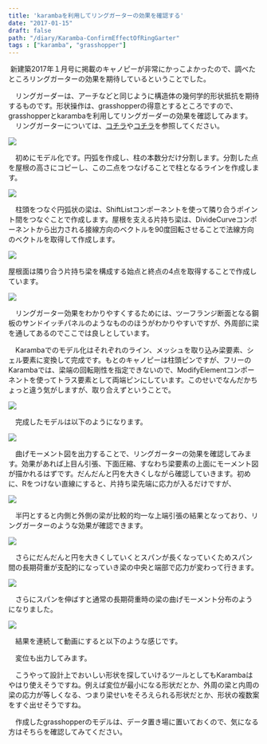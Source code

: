 ```yaml
---
title: 'karambaを利用してリングガーターの効果を確認する'
date: "2017-01-15"
draft: false
path: "/diary/Karamba-ConfirmEffectOfRingGarter"
tags : ["karamba", "grasshopper"]
---
```


 新建築2017年１月号に掲載のキャノピーが非常にかっこよかったので、調べたところリングガーターの効果を期待しているということでした。  

　リングガーダーは、アーチなどと同じように構造体の幾何学的形状抵抗を期待するものです。形状操作は、grasshopperの得意とするところですので、grasshopperとkarambaを利用してリングガーダーの効果を確認してみます。  
　リングガーターについては、[コチラ](http://www.archstructure.net/asmt/topics/2015/05/weinberg.html)や[コチラ](http://www.archstructure.net/asmt/topics/2015/02/lecture.html)を参照してください。  
  

[![](https://2.bp.blogspot.com/-2jziJwIoq_M/WHtM2V-N3WI/AAAAAAAABUQ/LLCnuykP8qwOZydjsB52__V1IodB8PqigCLcB/s320/%25E3%2583%2588%25E3%2583%2583%25E3%2583%2597%25E7%2594%25BB%25E5%2583%258F.PNG)](https://2.bp.blogspot.com/-2jziJwIoq_M/WHtM2V-N3WI/AAAAAAAABUQ/LLCnuykP8qwOZydjsB52__V1IodB8PqigCLcB/s1600/%25E3%2583%2588%25E3%2583%2583%25E3%2583%2597%25E7%2594%25BB%25E5%2583%258F.PNG)

  

  

　初めにモデル化です。円弧を作成し、柱の本数分だけ分割します。分割した点を屋根の高さにコピーし、この二点をつなげることで柱となるラインを作成します。

[![](https://2.bp.blogspot.com/-RkYlMt5rhA4/WHtxQyKEn4I/AAAAAAAABUg/UjN6x7l8QHIzsAgIqAClAAlvQoUfrnVTQCLcB/s400/%25E6%259F%25B1%25E3%2581%25AE%25E4%25BD%259C%25E6%2588%2590.PNG)](https://2.bp.blogspot.com/-RkYlMt5rhA4/WHtxQyKEn4I/AAAAAAAABUg/UjN6x7l8QHIzsAgIqAClAAlvQoUfrnVTQCLcB/s1600/%25E6%259F%25B1%25E3%2581%25AE%25E4%25BD%259C%25E6%2588%2590.PNG)

  

　柱頭をつなぐ円弧状の梁は、ShiftListコンポーネントを使って隣り合うポイント間をつなぐことで作成します。屋根を支える片持ち梁は、DivideCurveコンポーネントから出力される接線方向のベクトルを90度回転させることで法線方向のベクトルを取得して作成します。

[![](https://4.bp.blogspot.com/-FsVZjhI2dQo/WHty-9J8ffI/AAAAAAAABUk/2XGh92i1rf0QcFpwYTG0EjdqcAoreC82ACLcB/s400/%25E6%25A2%2581%25E3%2581%25AE%25E3%2581%258B%25E3%2581%2591%25E6%2596%25B9.PNG)](https://4.bp.blogspot.com/-FsVZjhI2dQo/WHty-9J8ffI/AAAAAAAABUk/2XGh92i1rf0QcFpwYTG0EjdqcAoreC82ACLcB/s1600/%25E6%25A2%2581%25E3%2581%25AE%25E3%2581%258B%25E3%2581%2591%25E6%2596%25B9.PNG)

  

屋根面は隣り合う片持ち梁を構成する始点と終点の4点を取得することで作成しています。

[![](https://1.bp.blogspot.com/-hwNXDpClpP0/WHt0dMN0pBI/AAAAAAAABUo/ajGrDVhmQeoQggWriT45GglZnC_bUdL3gCLcB/s400/%25E3%2583%2591%25E3%2583%258D%25E3%2583%25AB%25E3%2581%25AE%25E4%25BD%259C%25E6%2588%2590.PNG)](https://1.bp.blogspot.com/-hwNXDpClpP0/WHt0dMN0pBI/AAAAAAAABUo/ajGrDVhmQeoQggWriT45GglZnC_bUdL3gCLcB/s1600/%25E3%2583%2591%25E3%2583%258D%25E3%2583%25AB%25E3%2581%25AE%25E4%25BD%259C%25E6%2588%2590.PNG)

  

　リングガーター効果をわかりやすくするためには、ツーフランジ断面となる鋼板のサンドイッチパネルのようなもののほうがわかりやすいですが、外周部に梁を通してあるのでここでは良しとしています。

  

　Karambaでのモデル化はそれぞれのライン、メッシュを取り込み梁要素、シェル要素に変換して完成です。もとのキャノピーは柱頭ピンですが、フリーのKarambaでは、梁端の回転剛性を指定できないので、ModifyElementコンポーネントを使ってトラス要素として両端ピンにしています。このせいでなんだかちょっと違う気がしますが、取り合えずということで。

[![](https://3.bp.blogspot.com/-RGOLE0zUH9U/WHt5xpIRGJI/AAAAAAAABUw/qfYUcMY_FzEOzo-6kFcVEoQBnhdNOXJMgCLcB/s400/%25E6%259F%25B1%25E3%2583%2588%25E3%2583%25A9%25E3%2582%25B9%25E5%258C%2596.PNG)](https://3.bp.blogspot.com/-RGOLE0zUH9U/WHt5xpIRGJI/AAAAAAAABUw/qfYUcMY_FzEOzo-6kFcVEoQBnhdNOXJMgCLcB/s1600/%25E6%259F%25B1%25E3%2583%2588%25E3%2583%25A9%25E3%2582%25B9%25E5%258C%2596.PNG)

  

　完成したモデルは以下のようになります。

[![](https://4.bp.blogspot.com/-z7KvZ3WD_AQ/WHt7HtGvcYI/AAAAAAAABU0/Lkyr2BUQ_ckXlmz9iQpJs8eooKaP9K_ggCLcB/s400/%25E5%25AE%258C%25E6%2588%2590%25E3%2583%25A2%25E3%2583%2587%25E3%2583%25AB.PNG)](https://4.bp.blogspot.com/-z7KvZ3WD_AQ/WHt7HtGvcYI/AAAAAAAABU0/Lkyr2BUQ_ckXlmz9iQpJs8eooKaP9K_ggCLcB/s1600/%25E5%25AE%258C%25E6%2588%2590%25E3%2583%25A2%25E3%2583%2587%25E3%2583%25AB.PNG)

  

　曲げモーメント図を出力することで、リングガーターの効果を確認してみます。効果があれば上目ん引張、下面圧縮、すなわち梁要素の上面にモーメント図が描かれるはずです。だんだんと円を大きくしながら確認していきます。初めに、Rをつけない直線にすると、片持ち梁先端に応力が入るだけですが、

[![](https://3.bp.blogspot.com/-v16ln_4MwqE/WHt-cKogZXI/AAAAAAAABVI/gbMMmf1sj9YgJbqdleXrWEnUA0VCoI4lwCEw/s400/%25E7%259B%25B4%25E7%25B7%259A.PNG)](https://3.bp.blogspot.com/-v16ln_4MwqE/WHt-cKogZXI/AAAAAAAABVI/gbMMmf1sj9YgJbqdleXrWEnUA0VCoI4lwCEw/s1600/%25E7%259B%25B4%25E7%25B7%259A.PNG)

  

　半円とすると内側と外側の梁が比較的均一な上端引張の結果となっており、リングガーターのような効果が確認できます。

[![](https://2.bp.blogspot.com/-cIeOy_-uG18/WHt-bsMxIeI/AAAAAAAABU8/VDtcb3yB9X4HoysAHVuB_d7IKuYeby78QCEw/s400/%25E5%258D%258A%25E5%2586%2586.PNG)](https://2.bp.blogspot.com/-cIeOy_-uG18/WHt-bsMxIeI/AAAAAAAABU8/VDtcb3yB9X4HoysAHVuB_d7IKuYeby78QCEw/s1600/%25E5%258D%258A%25E5%2586%2586.PNG)

  

　さらにだんだんと円を大きくしていくとスパンが長くなっていくためスパン間の長期荷重が支配的になっていき梁の中央と端部で応力が変わって行きます。

[![](https://1.bp.blogspot.com/-8wFsvNJkjok/WHt-bgvr_EI/AAAAAAAABVA/RK4LdZuevs8CYq28cjUfP15-Q9PfNAnvgCEw/s400/50.PNG)](https://1.bp.blogspot.com/-8wFsvNJkjok/WHt-bgvr_EI/AAAAAAAABVA/RK4LdZuevs8CYq28cjUfP15-Q9PfNAnvgCEw/s1600/50.PNG)

  

　さらにスパンを伸ばすと通常の長期荷重時の梁の曲げモーメント分布のようになりました。

[![](https://3.bp.blogspot.com/-sIDZ6OwgiZk/WHt-btCG-TI/AAAAAAAABVE/D3N1ZgoGzIso-f2g8VLLKPKyxMpNkFqbQCEw/s400/75.PNG)](https://3.bp.blogspot.com/-sIDZ6OwgiZk/WHt-btCG-TI/AAAAAAAABVE/D3N1ZgoGzIso-f2g8VLLKPKyxMpNkFqbQCEw/s1600/75.PNG)

  

　結果を連続して動画にすると以下のような感じです。

  

　変位も出力してみます。

  

　こうやって設計上でおいしい形状を探していけるツールとしてもKarambaはやはり使えそうですね。例えば変位が最小になる形状だとか、外周の梁と内周の梁の応力が等しくなる、つまり梁せいをそろえられる形状だとか、形状の複数案をすぐ出せそうですね。

　作成したgrasshopperのモデルは、データ置き場に置いておくので、気になる方はそちらを確認してみてください。